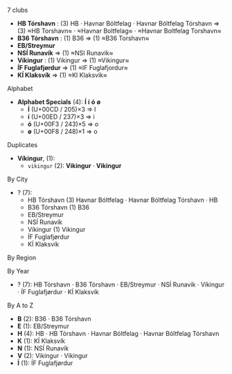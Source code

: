7 clubs

- **HB Tórshavn** : (3) HB · Havnar Bóltfelag · Havnar Bóltfelag Tórshavn ⇒ (3) ≈HB Torshavn≈ · ≈Havnar Boltfelag≈ · ≈Havnar Boltfelag Torshavn≈
- **B36 Tórshavn** : (1) B36 ⇒ (1) ≈B36 Torshavn≈
- **EB/Streymur**
- **NSÍ Runavík** ⇒ (1) ≈NSI Runavik≈
- **Víkingur** : (1) Vikingur ⇒ (1) ≈Vikingur≈
- **ÍF Fuglafjørdur** ⇒ (1) ≈IF Fuglafjordur≈
- **KÍ Klaksvík** ⇒ (1) ≈KI Klaksvik≈




Alphabet

- **Alphabet Specials** (4):  **Í**  **í**  **ó**  **ø** 
  - **Í** (U+00CD / 205)×3 ⇒ I
  - **í** (U+00ED / 237)×3 ⇒ i
  - **ó** (U+00F3 / 243)×5 ⇒ o
  - **ø** (U+00F8 / 248)×1 ⇒ o




Duplicates

- **Víkingur**,  (1):
  - `vikingur` (2): **Vikingur** · **Vikingur**




By City

- ? (7): 
  - HB Tórshavn  (3) Havnar Bóltfelag · Havnar Bóltfelag Tórshavn · HB
  - B36 Tórshavn  (1) B36
  - EB/Streymur 
  - NSÍ Runavík 
  - Víkingur  (1) Vikingur
  - ÍF Fuglafjørdur 
  - KÍ Klaksvík 




By Region





By Year

- ? (7):   HB Tórshavn · B36 Tórshavn · EB/Streymur · NSÍ Runavík · Víkingur · ÍF Fuglafjørdur · KÍ Klaksvík






By A to Z

- **B** (2): B36 · B36 Tórshavn
- **E** (1): EB/Streymur
- **H** (4): HB · HB Tórshavn · Havnar Bóltfelag · Havnar Bóltfelag Tórshavn
- **K** (1): KÍ Klaksvík
- **N** (1): NSÍ Runavík
- **V** (2): Vikingur · Víkingur
- **Í** (1): ÍF Fuglafjørdur




